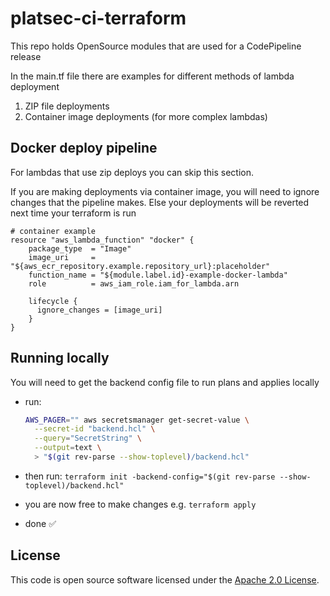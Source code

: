 # platsec-ci-terraform

This repo holds OpenSource modules that are used for a CodePipeline release

In the main.tf file there are examples for different methods of lambda
deployment

1. ZIP file deployments
2. Container image deployments (for more complex lambdas)

## Docker deploy pipeline

For lambdas that use zip deploys you can skip this section.

If you are making deployments via container image, you will need to ignore
changes that the pipeline makes. Else your deployments will be reverted next
time your terraform is run

```hcl
# container example
resource "aws_lambda_function" "docker" {
    package_type  = "Image"
    image_uri     = "${aws_ecr_repository.example.repository_url}:placeholder"
    function_name = "${module.label.id}-example-docker-lambda"
    role          = aws_iam_role.iam_for_lambda.arn

    lifecycle {
      ignore_changes = [image_uri]
    }
}
```

## Running locally

You will need to get the backend config file to run plans and applies locally

- run:

    ```bash
    AWS_PAGER="" aws secretsmanager get-secret-value \
      --secret-id "backend.hcl" \
      --query="SecretString" \
      --output=text \
      > "$(git rev-parse --show-toplevel)/backend.hcl"
    ```

- then run: `terraform init -backend-config="$(git rev-parse --show-toplevel)/backend.hcl"`
- you are now free to make changes e.g. `terraform apply`
- done ✅

## License

This code is open source software licensed under the [Apache 2.0 License]("http://www.apache.org/licenses/LICENSE-2.0.html").
